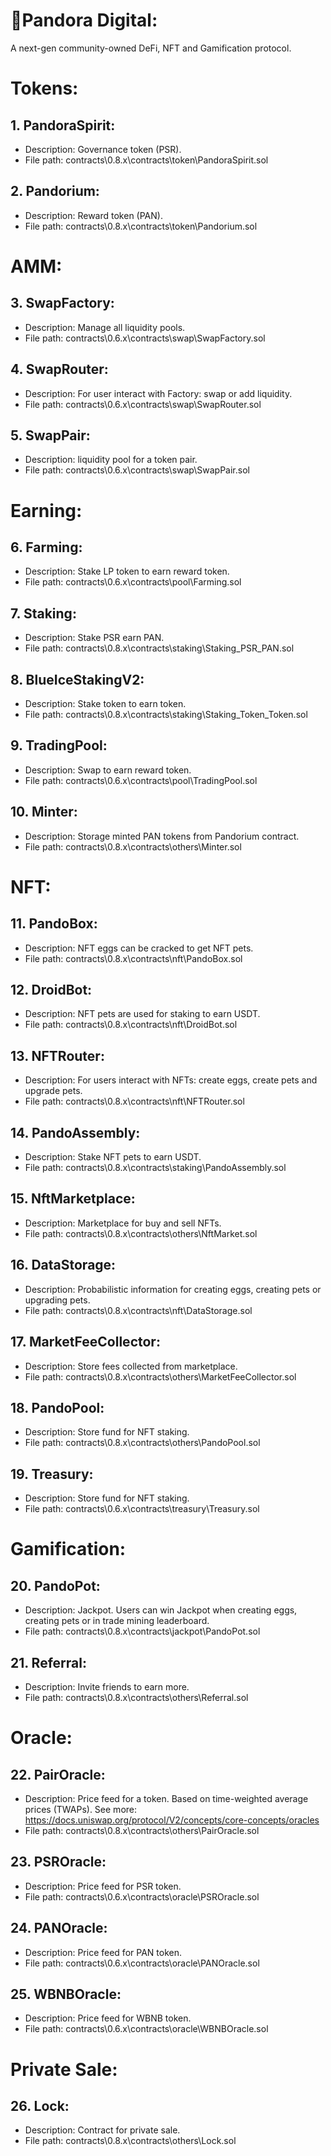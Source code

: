 # 🤖Pandora Digital:
A next-gen community-owned DeFi, NFT and Gamification protocol.

# Tokens:

## 1. PandoraSpirit:
- Description: Governance token (PSR).
- File path: contracts\0.8.x\contracts\token\PandoraSpirit.sol

## 2. Pandorium:
- Description: Reward token (PAN).
- File path: contracts\0.8.x\contracts\token\Pandorium.sol

# AMM:

## 3. SwapFactory:
- Description: Manage all liquidity pools.
- File path: contracts\0.6.x\contracts\swap\SwapFactory.sol

## 4. SwapRouter:
- Description: For user interact with Factory: swap or add liquidity.
- File path: contracts\0.6.x\contracts\swap\SwapRouter.sol

## 5. SwapPair:
- Description: liquidity pool for a token pair.
- File path: contracts\0.6.x\contracts\swap\SwapPair.sol

# Earning:
## 6. Farming:
- Description: Stake LP token to earn reward token.
- File path: contracts\0.6.x\contracts\pool\Farming.sol

## 7. Staking:
- Description: Stake PSR earn PAN.
- File path: contracts\0.8.x\contracts\staking\Staking_PSR_PAN.sol

## 8. BlueIceStakingV2:
- Description: Stake token to earn token.
- File path: contracts\0.8.x\contracts\staking\Staking_Token_Token.sol

## 9. TradingPool:
- Description: Swap to earn reward token.
- File path: contracts\0.6.x\contracts\pool\TradingPool.sol

## 10. Minter:
- Description: Storage minted PAN tokens from Pandorium contract.
- File path: contracts\0.8.x\contracts\others\Minter.sol
# NFT:
## 11. PandoBox:
- Description: NFT eggs can be cracked to get NFT pets.
- File path: contracts\0.8.x\contracts\nft\PandoBox.sol

## 12. DroidBot:
- Description: NFT pets are used for staking to earn USDT.
- File path: contracts\0.8.x\contracts\nft\DroidBot.sol

## 13. NFTRouter:
- Description: For users interact with NFTs: create eggs, create pets and upgrade pets.
- File path: contracts\0.8.x\contracts\nft\NFTRouter.sol

## 14. PandoAssembly: 
- Description: Stake NFT pets to earn USDT.
- File path: contracts\0.8.x\contracts\staking\PandoAssembly.sol

## 15. NftMarketplace:
- Description: Marketplace for buy and sell NFTs.
- File path: contracts\0.8.x\contracts\others\NftMarket.sol

## 16. DataStorage: 
- Description: Probabilistic information for creating eggs, creating pets or upgrading pets.
- File path: contracts\0.8.x\contracts\nft\DataStorage.sol

## 17. MarketFeeCollector:
- Description: Store fees collected from marketplace.
- File path: contracts\0.8.x\contracts\others\MarketFeeCollector.sol

## 18. PandoPool:
- Description: Store fund for NFT staking.
- File path: contracts\0.8.x\contracts\others\PandoPool.sol

## 19. Treasury:
- Description: Store fund for NFT staking.
- File path: contracts\0.6.x\contracts\treasury\Treasury.sol

# Gamification:
## 20. PandoPot:
- Description: Jackpot. Users can win Jackpot when creating eggs, creating pets or in trade mining leaderboard.
- File path: contracts\0.8.x\contracts\jackpot\PandoPot.sol

## 21. Referral:
- Description: Invite friends to earn more.
- File path: contracts\0.8.x\contracts\others\Referral.sol

# Oracle:
## 22. PairOracle:
- Description: Price feed for a token. Based on time-weighted average prices (TWAPs). See more: https://docs.uniswap.org/protocol/V2/concepts/core-concepts/oracles
- File path: contracts\0.8.x\contracts\others\PairOracle.sol

## 23. PSROracle:
- Description: Price feed for PSR token.
- File path: contracts\0.6.x\contracts\oracle\PSROracle.sol

## 24. PANOracle:
- Description: Price feed for PAN token.
- File path: contracts\0.6.x\contracts\oracle\PANOracle.sol

## 25. WBNBOracle:
- Description: Price feed for WBNB token.
- File path: contracts\0.6.x\contracts\oracle\WBNBOracle.sol

# Private Sale:
## 26. Lock:
- Description: Contract for private sale.
- File path: contracts\0.8.x\contracts\others\Lock.sol



